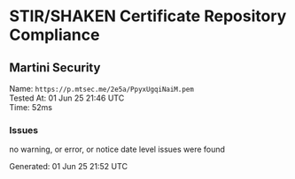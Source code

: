 # STIR/SHAKEN Certificate Repository Compliance

## Martini Security

Name: `https://p.mtsec.me/2e5a/PpyxUgqiNaiM.pem`\
Tested At: 01 Jun 25 21:46 UTC\
Time: 52ms

### Issues

no warning, or error, or notice date level issues were found

Generated: 01 Jun 25 21:52 UTC